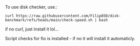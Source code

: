 To use disk checker, use.:

```
curl https://raw.githubusercontent.com/Filip850/disk-benchmark/refs/heads/main/check-speed.sh | bash
```

if no curl, just install it lol...

Script checks for fio is installed - if no it will install it automaticly.
